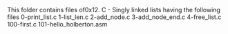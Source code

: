 This folder contains files of0x12. C - Singly linked lists having the following files
0-print_list.c
1-list_len.c
2-add_node.c
3-add_node_end.c
4-free_list.c
100-first.c
101-hello_holberton.asm

